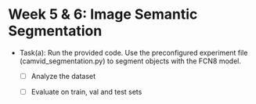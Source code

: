 # Week 5 & 6: Image Semantic Segmentation

- Task(a): Run the provided code. Use the preconfigured experiment file (camvid_segmentation.py) to segment objects with the 
FCN8 model.
  * [ ]  Analyze the dataset
  * [ ] Evaluate on train, val and test sets
  
 

